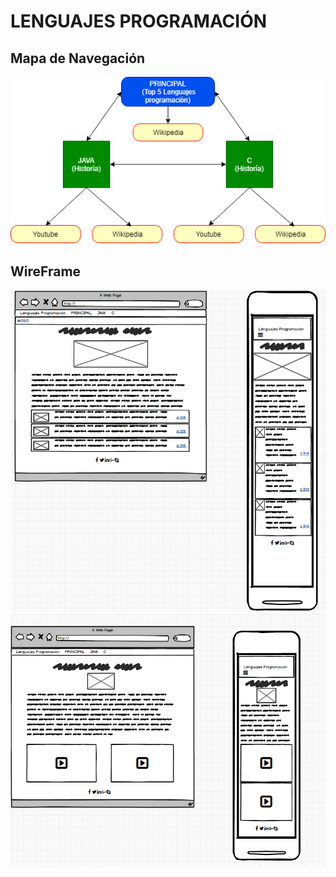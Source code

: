 # LENGUAJES PROGRAMACIÓN
## Mapa de Navegación
![Mapa de navegacion](./docs/MapaNavegacion.png)
## WireFrame
![Wireframe Index](./docs/WireframeIndex.PNG)
![Wireframe PagLenguaje](./docs/WireframePagLeng.PNG)
